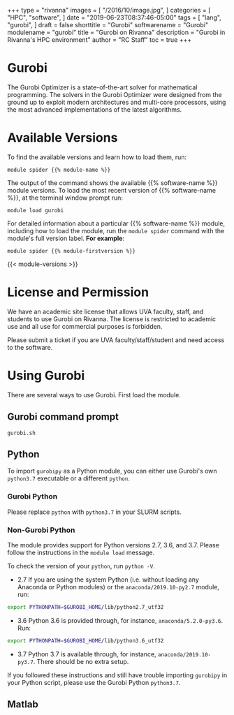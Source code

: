 +++
type = "rivanna"
images = [
  "/2016/10/image.jpg",
]
categories = [
  "HPC",
  "software",
]
date = "2019-06-23T08:37:46-05:00"
tags = [
  "lang",
  "gurobi",
]
draft = false
shorttitle = "Gurobi"
softwarename = "Gurobi"
modulename = "gurobi"
title = "Gurobi on Rivanna"
description = "Gurobi in Rivanna's HPC environment"
author = "RC Staff"
toc = true
+++

# Gurobi

The Gurobi Optimizer is a state-of-the-art solver for mathematical programming. The solvers in the Gurobi Optimizer were designed from the ground up to exploit modern architectures and multi-core processors, using the most advanced implementations of the latest algorithms.

# Available Versions
To find the available versions and learn how to load them, run:
```
module spider {{% module-name %}}
```

The output of the command shows the available {{% software-name %}} module versions. To load the most recent version of {{% software-name %}}, at the terminal window prompt run:
```
module load gurobi
```

For detailed information about a particular {{% software-name %}} module, including how to load the module, run the `module spider` command with the module's full version label. __For example__:
```
module spider {{% module-firstversion %}}
```

{{< module-versions >}}

# License and Permission

We have an academic site license that allows UVA faculty, staff, and students to use Gurobi on Rivanna. The license is restricted to academic use and all use for commercial purposes is forbidden.

Please submit a ticket if you are UVA faculty/staff/student and need access to the software.

# Using Gurobi

There are several ways to use Gurobi. First load the module.

## Gurobi command prompt
```
gurobi.sh
```

## Python
To import `gurobipy` as a Python module, you can either use Gurobi's own `python3.7` executable or a different `python`.

### Gurobi Python
Please replace `python` with `python3.7` in your SLURM scripts.

### Non-Gurobi Python
The module provides support for Python versions 2.7, 3.6, and 3.7. Please follow the instructions in the `module load` message.

To check the version of your `python`, run `python -V`.

- 2.7
If you are using the system Python (i.e. without loading any Anaconda or Python modules) or the `anaconda/2019.10-py2.7` module, run:
```bash
export PYTHONPATH=$GUROBI_HOME/lib/python2.7_utf32
```

- 3.6
Python 3.6 is provided through, for instance, `anaconda/5.2.0-py3.6`. Run:
```bash
export PYTHONPATH=$GUROBI_HOME/lib/python3.6_utf32
```

- 3.7
Python 3.7 is available through, for instance, `anaconda/2019.10-py3.7`. There should be no extra setup.

If you followed these instructions and still have trouble importing `gurobipy` in your Python script, please use the Gurobi Python `python3.7`.

## Matlab

